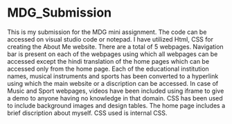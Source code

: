 # MDG_Submission
This is my submission for the MDG mini assignment.
The code can be accessed on visual studio code or notepad.
I have utilized Html, CSS for creating the About Me website.
There are a total of 5 webpages.
Navigation bar is present on each of the webpages using which all webpages can be accessed except the hindi translation of the home pages which can be accessed only from the home page.
Each of the educational institution names, musical instruments and sports has been converted to a hyperlink using which the main website or a discription can be accessed.
In case of Music and Sport webpages, videos have been included using iframe to give a demo to anyone having no knowledge in that domain.
CSS has been used to include background images and design tables.
The home page includes a brief discription about myself.
CSS used is internal CSS.
